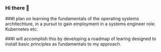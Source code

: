 ### Hi there 👋

<!--
**MattBrownKubernetes/MattBrownKubernetes** is a ✨ _special_ ✨ repository because its `README.md` (this file) appears on your GitHub profile.

Here are some ideas to get you started:

- 🔭 I’m currently working on ...
- 🌱 I’m currently learning ...
- 👯 I’m looking to collaborate on ...
- 🤔 I’m looking for help with ...
- 💬 Ask me about ...
- 📫 How to reach me: ...
- 😄 Pronouns: ...
- ⚡ Fun fact: ...
-->

###I plan on learning the fundamentals of the operating systems architechture, in a pursut to gain employment in a systems engineer role. Kubernetes etc.

###I will accomplish this by developing a roadmap of learing designed to install basic principles as fundamentals to my approach.
